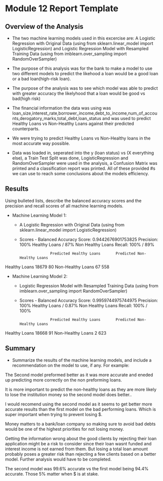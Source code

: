  # Module 12 Report Template

## Overview of the Analysis

* The two machine learning models used in this excercise are: A Logistic Regression with Original Data (using from sklearn.linear_model import LogisticRegression) and Logistic Regression Model with Resampled Training Data (using from imblearn.over_sampling import RandomOverSampler)

* The purpose of this analysis was for the bank to make a model to use two different models to predict the likehood a loan would be a good loan or a bad loan(high-risk loan). 


* The purpose of the analysis was to see which model was able to predict with greater accuracy the likelyhood that a loan would be good vs bad(high risk)

* The financial information the data was using was loan_size,interest_rate,borrower_income,debt_to_income,num_of_accounts,derogatory_marks,total_debt,loan_status and was used to predict Healthy Loans vs Non-Healthy Loans against their predicted counterparts.

* We were trying to predict Healthy Loans vs Non-Healthy loans in the most accurate way possible.

* Data was loaded in, seperated into the y (loan status) vs (X everything else), a Train Test Split was done, LogisticRegression and RandomOverSampler were used in the analysis, a Confusion Matrix was printed and a classification report was printed. All of these provided #s we can use to reach some conclusions about the models efficiency.

## Results

Using bulleted lists, describe the balanced accuracy scores and the precision and recall scores of all machine learning models.

* Machine Learning Model 1:
  * A Logistic Regression with Original Data (using from sklearn.linear_model import LogisticRegression)
  * Scores -
   Balanced Accuracy Score: 0.9442676901753825
   Precision: 100% Healthy Loans / 87% Non Healthy Loans
   Recall: 100% / 89%

                      Predicted Healthy Loans	    Predicted Non-Healthy Loans
Healthy Loans	        18679	                      80
Non-Healthy Loans	    67	                        558


* Machine Learning Model 2:
  * Logistic Regression Model with Resampled Training Data (using from imblearn.over_sampling import RandomOverSampler)
  * Scores -
  Balanced Accuracy Score: 0.9959744975744975
  Precision: 100%  Healthy Loans / 0.87% Non Healthy Loans
  Recall: 100% / 100%

                      Predicted Healthy Loans	    Predicted Non-Healthy Loans
Healthy Loans	        18668	                      91
Non-Healthy Loans	    2	                          623

## Summary

* Summarize the results of the machine learning models, and include a recommendation on the model to use, if any. For example:

The Second model preformed better as it was more accurate and eneded up predicting more correctly on the non preforming loans.

It is more important to predict the non-healthy loans as they are more likely to lose the institution money so the second model does better..

I would recomend using the second model as it seems to get better more accurate results than the first model on the bad performing loans. Which is super important when trying to prevent losing $.

Money matters to a bank/loan company so making sure to avoid bad debts would be one of the highest priorities for not losing money.

Getting the information wrong about the good clients by rejecting their loan application might be a risk to consider since their loan wasnt funded and interest income is not earned from them. But losing a total loan amount probably poses a greater risk than rejecting a few clients based on a better model. Further analysis would have to be completed.

The second model was 99.6% accurate vs the first model being 94.4% accurate. Those 5% matter when $ is at stake.
